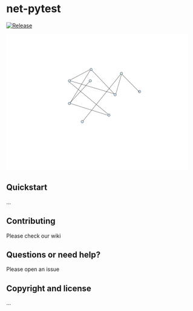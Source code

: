 # net-pytest

[![Release][release-image]][releases]

<img src="https://github.com/rbagrov/net-pytest/blob/master/wiki/net-pytest.jpg"
 alt="Net-pytest logo" title="net-pytest" height="360" width="480"/>

[release-image]: https://img.shields.io/github/release-date/rbagrov/net-pytest.svg
[releases]: https://github.com/rbagrov/net-pytest/releases


## Quickstart

...

## Contributing

Please check our wiki

## Questions or need help?

Please open an issue

## Copyright and license

...
